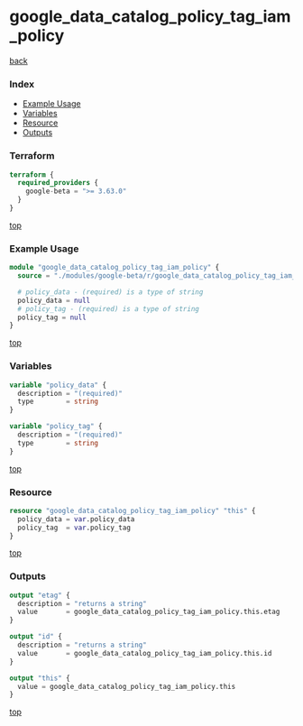 # google_data_catalog_policy_tag_iam_policy

[back](../google-beta.md)

### Index

- [Example Usage](#example-usage)
- [Variables](#variables)
- [Resource](#resource)
- [Outputs](#outputs)

### Terraform

```terraform
terraform {
  required_providers {
    google-beta = ">= 3.63.0"
  }
}
```

[top](#index)

### Example Usage

```terraform
module "google_data_catalog_policy_tag_iam_policy" {
  source = "./modules/google-beta/r/google_data_catalog_policy_tag_iam_policy"

  # policy_data - (required) is a type of string
  policy_data = null
  # policy_tag - (required) is a type of string
  policy_tag = null
}
```

[top](#index)

### Variables

```terraform
variable "policy_data" {
  description = "(required)"
  type        = string
}

variable "policy_tag" {
  description = "(required)"
  type        = string
}
```

[top](#index)

### Resource

```terraform
resource "google_data_catalog_policy_tag_iam_policy" "this" {
  policy_data = var.policy_data
  policy_tag  = var.policy_tag
}
```

[top](#index)

### Outputs

```terraform
output "etag" {
  description = "returns a string"
  value       = google_data_catalog_policy_tag_iam_policy.this.etag
}

output "id" {
  description = "returns a string"
  value       = google_data_catalog_policy_tag_iam_policy.this.id
}

output "this" {
  value = google_data_catalog_policy_tag_iam_policy.this
}
```

[top](#index)